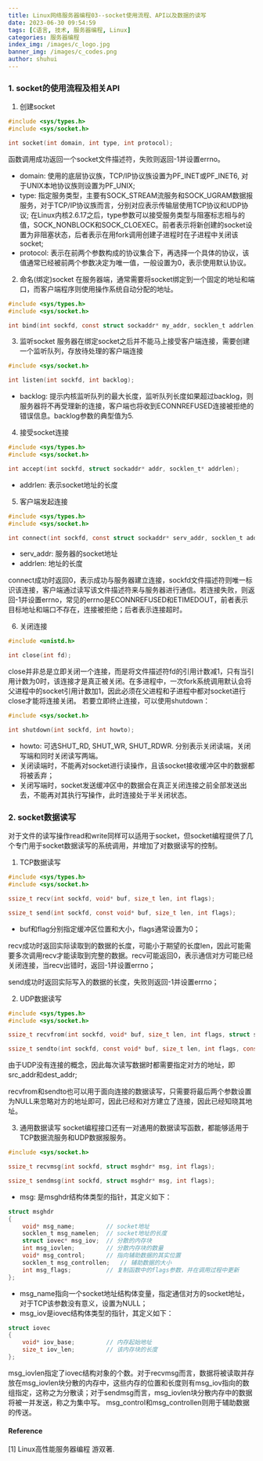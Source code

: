 ```yaml
---
title: Linux网络服务器编程03--socket使用流程、API以及数据的读写
date: 2023-06-30 09:54:59
tags: [C语言, 技术, 服务器编程, Linux]
categories: 服务器编程
index_img: /images/c_logo.jpg
banner_img: /images/c_codes.png
author: shuhui
---
```

### 1. socket的使用流程及相关API
1. 创建socket
```c
#include <sys/types.h>
#include <sys/socket.h>

int socket(int domain, int type, int protocol);
```
函数调用成功返回一个socket文件描述符，失败则返回-1并设置errno。
- domain: 使用的底层协议族，TCP/IP协议族设置为PF_INET或PF_INET6, 对于UNIX本地协议族则设置为PF_UNIX;
- type: 指定服务类型，主要有SOCK_STREAM流服务和SOCK_UGRAM数据报服务，对于TCP/IP协议族而言，分别对应表示传输层使用TCP协议和UDP协议; 在Linux内核2.6.17之后，type参数可以接受服务类型与阻塞标志相与的值，SOCK_NONBLOCK和SOCK_CLOEXEC。前者表示将新创建的socket设置为非阻塞状态，后者表示在用fork调用创建子进程时在子进程中关闭该socket;
- protocol: 表示在前两个参数构成的协议集合下，再选择一个具体的协议，该值通常已经被前两个参数决定为唯一值，一般设置为0，表示使用默认协议。

2. 命名(绑定)socket
在服务器端，通常需要将socket绑定到一个固定的地址和端口，而客户端程序则使用操作系统自动分配的地址。
```c
#include <sys/types.h>
#include <sys/socket.h>

int bind(int sockfd, const struct sockaddr* my_addr, socklen_t addrlen);
```

3. 监听socket
服务器在绑定socket之后并不能马上接受客户端连接，需要创建一个监听队列，存放待处理的客户端连接
```c
#include <sys/socket.h>

int listen(int sockfd, int backlog);
```
- backlog: 提示内核监听队列的最大长度，监听队列长度如果超过backlog，则服务器将不再受理新的连接，客户端也将收到ECONNREFUSED连接被拒绝的错误信息。backlog参数的典型值为5.

4. 接受socket连接
```c
#include <sys/types.h>
#include <sys/socket.h>

int accept(int sockfd, struct sockaddr* addr, socklen_t* addrlen);
```
- addrlen: 表示socket地址的长度

5. 客户端发起连接
```c
#include <sys/types.h>
#include <sys/socket.h>

int connect(int sockfd, const struct sockaddr* serv_addr, socklen_t addrlen);
```
- serv_addr: 服务器的socket地址
- addrlen: 地址的长度

connect成功时返回0，表示成功与服务器建立连接，sockfd文件描述符则唯一标识该连接，客户端通过读写该文件描述符来与服务器进行通信。若连接失败，则返回-1并设置errno，常见的errno是ECONNREFUSED和ETIMEDOUT，前者表示目标地址和端口不存在，连接被拒绝；后者表示连接超时。

6. 关闭连接
```c
#include <unistd.h>

int close(int fd);
```
close并非总是立即关闭一个连接，而是将文件描述符fd的引用计数减1，只有当引用计数为0时，该连接才是真正被关闭。在多进程中，一次fork系统调用默认会将父进程中的socket引用计数加1，因此必须在父进程和子进程中都对socket进行close才能将连接关闭。
若要立即终止连接，可以使用shutdown：
```c
#include <sys/socket.h>

int shutdown(int sockfd, int howto);
```
- howto: 可选SHUT_RD, SHUT_WR, SHUT_RDWR. 分别表示关闭读端，关闭写端和同时关闭读写两端。
- 关闭读端时，不能再对socket进行读操作，且该socket接收缓冲区中的数据都将被丢弃；
- 关闭写端时，socket发送缓冲区中的数据会在真正关闭连接之前全部发送出去，不能再对其执行写操作，此时连接处于半关闭状态。

### 2. socket数据读写
对于文件的读写操作read和write同样可以适用于socket，但socket编程提供了几个专门用于socket数据读写的系统调用，并增加了对数据读写的控制。
1. TCP数据读写
```c
#include <sys/types.h>
#include <sys/socket.h>

ssize_t recv(int sockfd, void* buf, size_t len, int flags);

ssize_t send(int sockfd, const void* buf, size_t len, int flags);
```
- buf和flag分别指定缓冲区位置和大小，flags通常设置为0；

recv成功时返回实际读取到的数据的长度，可能小于期望的长度len，因此可能需要多次调用recv才能读取到完整的数据。recv可能返回0，表示通信对方可能已经关闭连接，当recv出错时，返回-1并设置errno；

send成功时返回实际写入的数据的长度，失败则返回-1并设置errno；

2. UDP数据读写
```c
#include <sys/types.h>
#include <sys/socket.h>

ssize_t recvfrom(int sockfd, void* buf, size_t len, int flags, struct sockaddr* src_addr, socklen_t* addrlen);

ssize_t sendto(int sockfd, const void* buf, size_t len, int flags, const struct sockaddr* dest_addr, socklen_t addrlen);
```
由于UDP没有连接的概念，因此每次读写数据时都需要指定对方的地址，即src_addr和dest_addr;

recvfrom和sendto也可以用于面向连接的数据读写，只需要将最后两个参数设置为NULL来忽略对方的地址即可，因此已经和对方建立了连接，因此已经知晓其地址。

3. 通用数据读写
socket编程接口还有一对通用的数据读写函数，都能够适用于TCP数据流服务和UDP数据报服务。
```c
#include <sys/socket.h>

ssize_t recvmsg(int sockfd, struct msghdr* msg, int flags);

ssize_t sendmsg(int sockfd, struct msghdr* msg, int flags);
```
- msg: 是msghdr结构体类型的指针，其定义如下：

```c
struct msghdr
{
    void* msg_name;         // socket地址
    socklen_t msg_namelen;  // socket地址的长度
    struct iovec* msg_iov;  // 分散的内存块
    int msg_iovlen;         // 分散内存块的数量
    void* msg_control;      // 指向辅助数据的其实位置
    socklen_t msg_controllen;   // 辅助数据的大小
    int msg_flags;          // 复制函数中的flags参数，并在调用过程中更新
};
```

- msg_name指向一个socket地址结构体变量，指定通信对方的socket地址，对于TCP该参数没有意义，设置为NULL；
- msg_iov是iovec结构体类型的指针，其定义如下：
```c
struct iovec
{
    void* iov_base;         // 内存起始地址
    size_t iov_len;         // 该内存块的长度
};
```

msg_iovlen指定了iovec结构对象的个数。对于recvmsg而言，数据将被读取并存放在msg_iovlen块分散的内存中，这些内存的位置和长度则有msg_iov指向的数组指定，这称之为分散读；对于sendmsg而言，msg_iovlen块分散内存中的数据将被一并发送，称之为集中写。
msg_control和msg_controllen则用于辅助数据的传送。

#### Reference
[1] Linux高性能服务器编程 游双著.